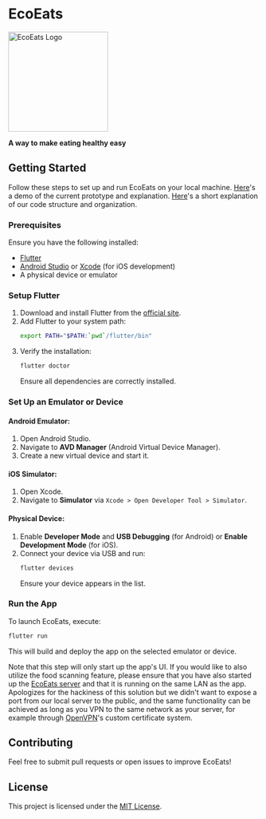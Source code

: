 # EcoEats

<img src="ecoeats-logo.png" alt="EcoEats Logo" width="200">

**A way to make eating healthy easy**

## Getting Started

Follow these steps to set up and run EcoEats on your local machine. 
[Here](https://drive.google.com/file/d/17rBQxJZ0F68wgZd4Is6krUJZ4x1IzeWB/view)'s a demo of the current prototype and explanation.
[Here](https://drive.google.com/file/d/1VKf-BGwldbylcnRCxek1cZlQV4w-Oeft/view?usp=sharing)'s a short explanation of our code structure and organization.

### Prerequisites
Ensure you have the following installed:
- [Flutter](https://flutter.dev/docs/get-started/install)
- [Android Studio](https://developer.android.com/studio) or [Xcode](https://developer.apple.com/xcode/) (for iOS development)
- A physical device or emulator

### Setup Flutter
1. Download and install Flutter from the [official site](https://flutter.dev/docs/get-started/install).
2. Add Flutter to your system path:
   ```sh
   export PATH="$PATH:`pwd`/flutter/bin"
   ```
3. Verify the installation:
   ```sh
   flutter doctor
   ```
   Ensure all dependencies are correctly installed.

### Set Up an Emulator or Device
#### Android Emulator:
1. Open Android Studio.
2. Navigate to **AVD Manager** (Android Virtual Device Manager).
3. Create a new virtual device and start it.

#### iOS Simulator:
1. Open Xcode.
2. Navigate to **Simulator** via `Xcode > Open Developer Tool > Simulator`.

#### Physical Device:
1. Enable **Developer Mode** and **USB Debugging** (for Android) or **Enable Development Mode** (for iOS).
2. Connect your device via USB and run:
   ```sh
   flutter devices
   ```
   Ensure your device appears in the list.

### Run the App
To launch EcoEats, execute:
```sh
flutter run
```
This will build and deploy the app on the selected emulator or device.

Note that this step will only start up the app's UI. If you would like to also utilize the food scanning feature, please ensure that you have also started up the [EcoEats server](https://github.com/plasmapotatos/EcoEats-Server) and that it is running on the same LAN as the app. Apologizes for the hackiness of this solution but we didn't want to expose a port from our local server to the public, and the same functionality can be achieved as long as you VPN to the same network as your server, for example through [OpenVPN](https://openvpn.net/)'s custom certificate system.

## Contributing
Feel free to submit pull requests or open issues to improve EcoEats!

## License
This project is licensed under the [MIT License](LICENSE).
